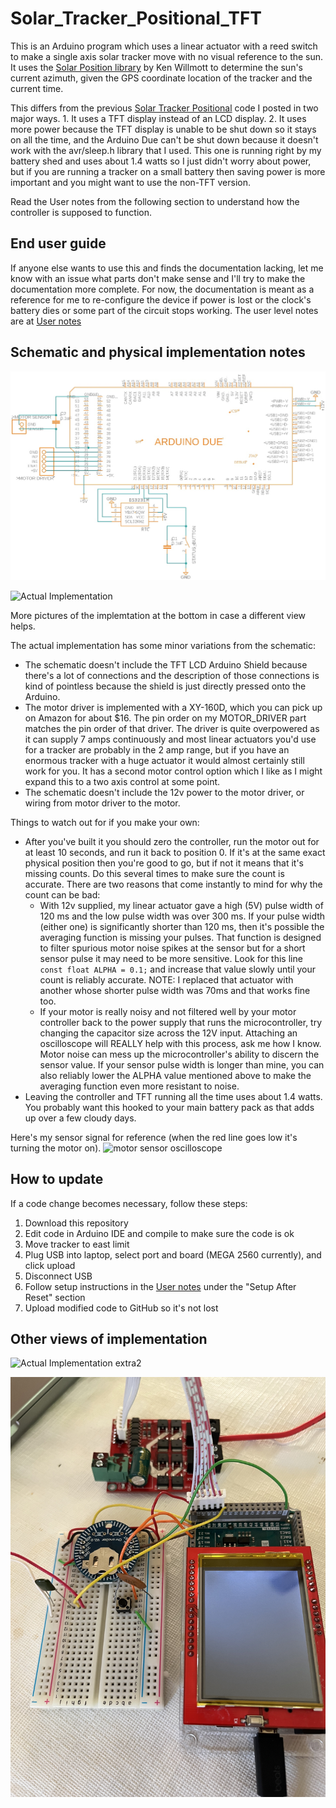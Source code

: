 # Solar_Tracker_Positional_TFT

This is an Arduino program which uses a linear actuator with a reed switch to make a single axis solar tracker move with no visual reference to the sun.  It uses the [Solar Position library](https://github.com/KenWillmott/SolarPosition) by Ken Willmott to determine the sun's current azimuth, given the GPS coordinate location of the tracker and the current time.

This differs from the previous [Solar Tracker Positional](https://github.com/jpangburn/Solar_Tracker_Positional) code I posted in two major ways. 1. It uses a TFT display instead of an LCD display. 2. It uses more power because the TFT display is unable to be shut down so it stays on all the time, and the Arduino Due can't be shut down because it doesn't work with the avr/sleep.h library that I used.  This one is running right by my battery shed and uses about 1.4 watts so I just didn't worry about power, but if you are running a tracker on a small battery then saving power is more important and you might want to use the non-TFT version.

Read the User notes from the following section to understand how the controller is supposed to function.

## End user guide

If anyone else wants to use this and finds the documentation lacking, let me know with an issue what parts don't make sense and I'll try to make the documentation more complete.  For now, the documentation is meant as a reference for me to re-configure the device if power is lost or the clock's battery dies or some part of the circuit stops working.  The user level notes are at [User notes](https://jpangburn.github.io/solartrackertft/)

## Schematic and physical implementation notes

![Schematic](schematic.jpg)

![Actual Implementation](implementation1.jpg)

More pictures of the implemtation at the bottom in case a different view helps.

The actual implementation has some minor variations from the schematic:

- The schematic doesn't include the TFT LCD Arduino Shield because there's a lot of connections and the description of those connections is kind of pointless because the shield is just directly pressed onto the Arduino.
- The motor driver is implemented with a XY-160D, which you can pick up on Amazon for about $16.  The pin order on my MOTOR_DRIVER part matches the pin order of that driver.  The driver is quite overpowered as it can supply 7 amps continuously and most linear actuators you'd use for a tracker are probably in the 2 amp range, but if you have an enormous tracker with a huge actuator it would almost certainly still work for you.  It has a second motor control option which I like as I might expand this to a two axis control at some point.
- The schematic doesn't include the 12v power to the motor driver, or wiring from motor driver to the motor. 

Things to watch out for if you make your own:

-  After you've built it you should zero the controller, run the motor out for at least 10 seconds, and run it back to position 0.  If it's at the same exact physical position then you're good to go, but if not it means that it's missing counts.  Do this several times to make sure the count is accurate.  There are two reasons that come instantly to mind for why the count can be bad:
   - With 12v supplied, my linear actuator gave a high (5V) pulse width of 120 ms and the low pulse width was over 300 ms.  If your pulse width (either one) is significantly shorter than 120 ms, then it's possible the averaging function is missing your pulses.  That function is designed to filter spurious motor noise spikes at the sensor but for a short sensor pulse it may need to be more sensitive.  Look for this line `const float ALPHA = 0.1;` and increase that value slowly until your count is reliably accurate.  NOTE: I replaced that actuator with another whose shorter pulse width was 70ms and that works fine too.
   - If your motor is really noisy and not filtered well by your motor controller back to the power supply that runs the microcontroller, try changing the capacitor size across the 12V input.  Attaching an oscilloscope will REALLY help with this process, ask me how I know.  Motor noise can mess up the microcontroller's ability to discern the sensor value.  If your sensor pulse width is longer than mine, you can also reliably lower the ALPHA value mentioned above to make the averaging function even more resistant to noise.
- Leaving the controller and TFT running all the time uses about 1.4 watts.  You probably want this hooked to your main battery pack as that adds up over a few cloudy days.

Here's my sensor signal for reference (when the red line goes low it's turning the motor on).
![motor sensor oscilloscope](motor_sensor_scope.png)
## How to update

If a code change becomes necessary, follow these steps:

1. Download this repository
2. Edit code in Arduino IDE and compile to make sure the code is ok
3. Move tracker to east limit
4. Plug USB into laptop, select port and board (MEGA 2560 currently), and click upload
5. Disconnect USB
6. Follow setup instructions in the [User notes](https://jpangburn.github.io/solartrackertft/) under the "Setup After Reset" section
7. Upload modified code to GitHub so it's not lost

## Other views of implementation

![Actual Implementation extra2](implementation2.jpg)

![Actual Implementation extra3](implementation3.jpg)